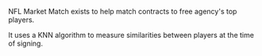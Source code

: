 NFL Market Match exists to help match contracts to free agency's top players.

It uses a KNN algorithm to measure similarities between players at the time of signing. 
